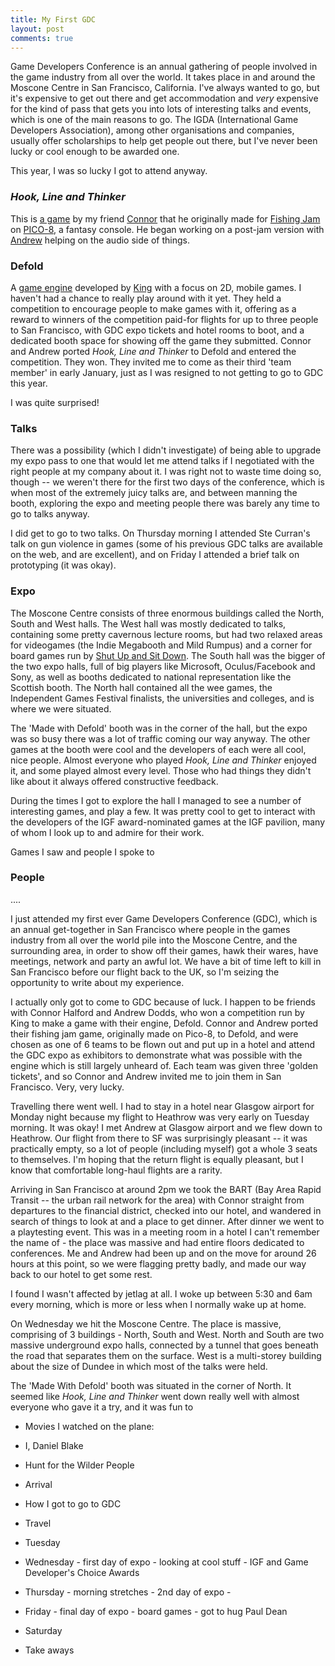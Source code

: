```yaml
---
title: My First GDC
layout: post
comments: true
---
```


Game Developers Conference is an annual gathering of people involved in the game industry from all over the world. It takes place in and around the Moscone Centre in San Francisco, California. I've always wanted to go, but it's expensive to get out there and get accommodation and *very* expensive for the kind of pass that gets you into lots of interesting talks and events, which is one of the main reasons to go. The IGDA (International Game Developers Association), among other organisations and companies, usually offer scholarships to help get people out there, but I've never been lucky or cool enough to be awarded one.

This year, I was so lucky I got to attend anyway.

### *Hook, Line and Thinker*

This is [a game](https://rhythmlynx.itch.io/hook-line-and-thinker) by my friend [Connor](https://twitter.com/rhythm_lynx) that he originally made for [Fishing Jam](https://itch.io/jam/fishing-jam-2) on [PICO-8](http://www.lexaloffle.com/pico-8.php), a fantasy console. He began working on a post-jam version with [Andrew](https://twitter.com/Doddsy91) helping on the audio side of things.

### Defold

A [game engine](http://www.defold.com/) developed by [King](https://king.com/) with a focus on 2D, mobile games. I haven't had a chance to really play around with it yet. They held a competition to encourage people to make games with it, offering as a reward to winners of the competition paid-for flights for up to three people to San Francisco, with GDC expo tickets and hotel rooms to boot, and a dedicated booth space for showing off the game they submitted. Connor and Andrew ported *Hook, Line and Thinker* to Defold and entered the competition. They won. They invited me to come as their third 'team member' in early January, just as I was resigned to not getting to go to GDC this year.

I was quite surprised!

### Talks

There was a possibility (which I didn't investigate) of being able to upgrade my expo pass to one that would let me attend talks if I negotiated with the right people at my company about it. I was right not to waste time doing so, though -- we weren't there for the first two days of the conference, which is when most of the extremely juicy talks are, and between manning the booth, exploring the expo and meeting people there was barely any time to go to talks anyway.

I did get to go to two talks. On Thursday morning I attended Ste Curran's talk on gun violence in games (some of his previous GDC talks are available on the web, and are excellent), and on Friday I attended a brief talk on prototyping (it was okay).

### Expo

The Moscone Centre consists of three enormous buildings called the North, South and West halls. The West hall was mostly dedicated to talks, containing some pretty cavernous lecture rooms, but had two relaxed areas for videogames (the Indie Megabooth and Mild Rumpus) and a corner for board games run by [Shut Up and Sit Down](). The South hall was the bigger of the two expo halls, full of big players like Microsoft, Oculus/Facebook and Sony, as well as booths dedicated to national representation like the Scottish booth. The North hall contained all the wee games, the Independent Games Festival finalists, the universities and colleges, and is where we were situated.  

The 'Made with Defold' booth was in the corner of the hall, but the expo was so busy there was a lot of traffic coming our way anyway. The other games at the booth were cool and the developers of each were all cool, nice people. Almost everyone who played *Hook, Line and Thinker* enjoyed it, and some played almost every level. Those who had things they didn't like about it always offered constructive feedback.

During the times I got to explore the hall I managed to see a number of interesting games, and play a few. It was pretty cool to get to interact with the developers of the IGF award-nominated games at the IGF pavilion, many of whom I look up to and admire for their work. 

Games I saw and people I spoke to


### People


....

I just attended my first ever Game Developers Conference (GDC), which is an annual get-together in San Francisco where people in the games industry from all over the world pile into the Moscone Centre, and the surrounding area, in order to show off their games, hawk their wares, have meetings, network and party an awful lot. We have a bit of time left to kill in San Francisco before our flight back to the UK, so I'm seizing the opportunity to write about my experience.

I actually only got to come to GDC because of luck. I happen to be friends with Connor Halford and Andrew Dodds, who won a competition run by King to make a game with their engine, Defold. Connor and Andrew ported their fishing jam game, originally made on Pico-8, to Defold, and were chosen as one of 6 teams to be flown out and put up in a hotel and attend the GDC expo as exhibitors to demonstrate what was possible with the engine which is still largely unheard of. Each team was given three 'golden tickets', and so Connor and Andrew invited me to join them in San Francisco. Very, very lucky.

Travelling there went well. I had to stay in a hotel near Glasgow airport for Monday night because my flight to Heathrow was very early on Tuesday morning. It was okay! I met Andrew at Glasgow airport and we flew down to Heathrow. Our flight from there to SF was surprisingly pleasant -- it was practically empty, so a lot of people (including myself) got a whole 3 seats to themselves. I'm hoping that the return flight is equally pleasant, but I know that comfortable long-haul flights are a rarity.

Arriving in San Francisco at around 2pm we took the BART (Bay Area Rapid Transit -- the urban rail network for the area) with Connor straight from departures to the financial district, checked into our hotel, and wandered in search of things to look at and a place to get dinner. After dinner we went to a playtesting event. This was in a meeting room in a hotel I can't remember the name of - the place was massive and had entire floors dedicated to conferences. Me and Andrew had been up and on the move for around 26 hours at this point, so we were flagging pretty badly, and made our way back to our hotel to get some rest.

I found I wasn't affected by jetlag at all. I woke up between 5:30 and 6am every morning, which is more or less when I normally wake up at home.

On Wednesday we hit the Moscone Centre. The place is massive, comprising of 3 buildings - North, South and West. North and South are two massive underground expo halls, connected by a tunnel that goes beneath the road that separates them on the surface. West is a multi-storey building about the size of Dundee in which most of the talks were held.

The 'Made With Defold' booth was situated in the corner of North. It seemed like *Hook, Line and Thinker* went down really well with almost everyone who gave it a try, and it was fun to  

- Movies I watched on the plane:
 - I, Daniel Blake
 - Hunt for the Wilder People
 - Arrival

- How I got to go to GDC
- Travel
- Tuesday
- Wednesday - first day of expo - looking at cool stuff - IGF and Game Developer's Choice Awards
- Thursday - morning stretches - 2nd day of expo -
- Friday - final day of expo - board games - got to hug Paul Dean
- Saturday
- Take aways
